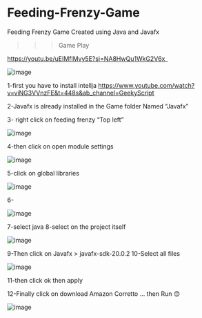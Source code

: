 # Feeding-Frenzy-Game

Feeding Frenzy Game Created using Java and Javafx

>>> Game Play

https://youtu.be/uEIMflMvy5E?si=NA8HwQu1WkG2V6x_

![image](https://github.com/1MostafaAyman1/Feeding-Frenzy-Game/assets/80271742/7707f8d2-0708-4ae6-8ba9-d32ff5414602)

1-first you have to install intellja 
https://www.youtube.com/watch?v=viNG3VVnzFE&t=448s&ab_channel=GeekyScript

2-Javafx is already installed in the Game folder Named “Javafx”

3- right click on feeding frenzy “Top left” 


![image](https://github.com/1MostafaAyman1/Feeding-Frenzy-Game/assets/80271742/fdb0a799-b9f4-485f-b8fc-75baf9dae378)

4-then click on open module settings

![image](https://github.com/1MostafaAyman1/Feeding-Frenzy-Game/assets/80271742/7fb213f7-64cd-4232-b78b-856a76cbf564)

5-click on global libraries

![image](https://github.com/1MostafaAyman1/Feeding-Frenzy-Game/assets/80271742/d5ce367f-4582-4284-b100-acef5dccab4b)

6-

![image](https://github.com/1MostafaAyman1/Feeding-Frenzy-Game/assets/80271742/8e9116b7-4ab6-400d-a47e-c384470dd746)

7-select java 
8-select on the project itself 

![image](https://github.com/1MostafaAyman1/Feeding-Frenzy-Game/assets/80271742/8e7ee284-f000-4752-9cb1-3446508aee3e)

9-Then click on Javafx >  javafx-sdk-20.0.2 
10-Select all files

![image](https://github.com/1MostafaAyman1/Feeding-Frenzy-Game/assets/80271742/4f3f9bee-c8cb-4eb9-b7ff-31bad8cf9373)

11-then click ok then apply

12-Finally click on download Amazon Corretto … then Run 😊

![image](https://github.com/1MostafaAyman1/Feeding-Frenzy-Game/assets/80271742/2a5f51c9-7800-4fe2-ba35-ff4f18837d19)













